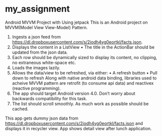 # my_assignment
Android MVVM Project with Using jetpack
This is an Android  project on MVVM(Model View View-Model) Pattern.

1. Ingests a json feed from https://dl.dropboxusercontent.com/s/2iodh4vg0eortkl/facts.json. 
2. Displays the content in a ListView • The title in the ActionBar should be updated from the json data. 
3. Each row should be dynamically sized to display its content, no clipping, no extraneous white-space etc.  
4. Loads the images lazily. 
5. Allows the data/view to be refreshed, via either: • A refresh button • Pull down to refresh 
Along with native android data binding, libraries used to acheive MVVM pattern are retrofit (to consume api data) and reactivex (reactive programming).
6. The app should target Android version 4.0. Don’t worry about backwards compatibility for this task.
7. The list should scroll smoothly. As much work as possible should be cached. 

This app gets dummy json data from https://dl.dropboxusercontent.com/s/2iodh4vg0eortkl/facts.json and displays it in recycler view. App shows detail view after lunch application.
